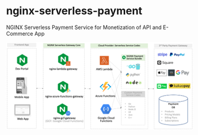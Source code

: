 # nginx-serverless-payment

NGINX Serverless Payment Service for Monetization of API and E-Commerce App

![](./docs/img/nginx-serverless-payment.png)
